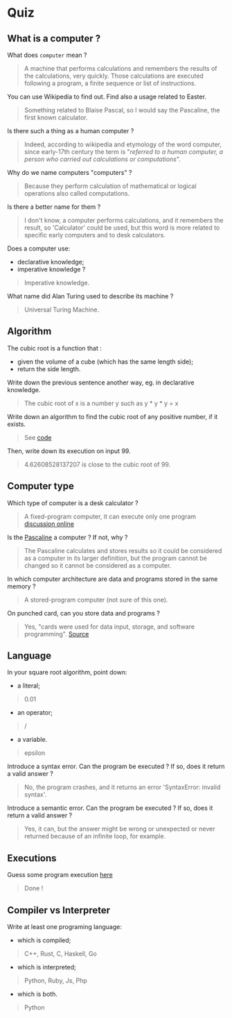 # Quiz

## What is a computer ?

What does `computer` mean ? 
> A machine that performs calculations and remembers the results of the calculations, very quickly. Those calculations are executed following a program, a finite sequence or list of instructions.

You can use Wikipedia to find out.
Find also a usage related to Easter. 
> Something related to Blaise Pascal, so I would say the Pascaline, the first known calculator.

Is there such a thing as a human computer ?
> Indeed, according to wikipedia and etymology of the word computer, since early-17th century the term is "_referred to a human computer, a person who carried out calculations or computations_".

Why do we name computers "computers" ?
> Because they perform calculation of mathematical or logical operations also called computations.

Is there a better name for them ?
> I don't know, a computer performs calculations, and it remembers the result, so 'Calculator' could be used, but this word is more related to specific early computers and to desk calculators.

Does a computer use:
- declarative knowledge; 
- imperative knowledge ?
> Imperative knowledge.

What name did Alan Turing used to describe its machine ?
> Universal Turing Machine.

## Algorithm

The cubic root is a function that : 
- given the volume of a cube (which has the same length side);
- return the side length.

Write down the previous sentence another way, eg. in declarative knowledge.
> The cubic root of x is a number y such as y * y * y = x

Write down an algorithm to find the cubic root of any positive number, if it exists.
> See [code](code/quizz-chapter1-exercice.py)
 
Then, write down its execution on input 99.
> 4.62608528137207  is close to the cubic root of  99.

## Computer type

Which type of computer is a desk calculator ?
> A fixed-program computer, it can execute only one program
> [discussion online](https://www.quora.com/Are-calculators-considered-to-be-computers-If-not-then-why-do-they-have-similar-functions-to-computers)

Is the [Pascaline](https://en.wikipedia.org/wiki/Pascaline) a computer ? If not, why ? 
> The Pascaline calculates and stores results so it could be considered as a computer in its larger definition, but the program cannot be changed so it cannot be considered as a computer.

In which computer architecture are data and programs stored in the same memory ?
> A stored-program computer (not sure of this one).

On punched card, can you store data and programs ?
> Yes, "cards were used for data input, storage, and software programming". [Source](https://en.wikipedia.org/wiki/Punched_card) 

## Language

In your square root algorithm, point down:
- a literal;
> 0.01
- an operator;
> /
- a variable.
> epsilon

Introduce a syntax error. Can the program be executed ? If so, does it return a valid answer ?
> No, the program crashes, and it returns an error 'SyntaxError: invalid syntax'.

Introduce a semantic error. Can the program be executed ? If so, does it return a valid answer ?
> Yes, it can, but the answer might be wrong or unexpected or never returned because of an infinite loop, for example.

## Executions

Guess some program execution [here](https://ocw.mit.edu/courses/6-0001-introduction-to-computer-science-and-programming-in-python-fall-2016/pages/in-class-questions-and-video-solutions/lecture-1/)
> Done !

## Compiler vs Interpreter

Write at least one programing language: 
- which is compiled;
> C++, Rust, C, Haskell, Go
- which is interpreted;
> Python, Ruby, Js, Php
- which is both.
> Python